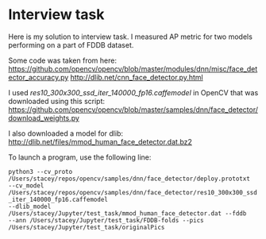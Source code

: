 # Interview task
Here is my solution to interview task. I measured AP metric for two models performing on a part of FDDB dataset.

Some code was taken from here: 
https://github.com/opencv/opencv/blob/master/modules/dnn/misc/face_detector_accuracy.py
http://dlib.net/cnn_face_detector.py.html

I used <i>res10_300x300_ssd_iter_140000_fp16.caffemodel</i> in OpenCV that was downloaded using this script: https://github.com/opencv/opencv/blob/master/samples/dnn/face_detector/download_weights.py

I also downloaded a model for dlib: http://dlib.net/files/mmod_human_face_detector.dat.bz2

To launch a program, use the following line:

<code>python3 --cv_proto /Users/stacey/repos/opencv/samples/dnn/face_detector/deploy.prototxt --cv_model /Users/stacey/repos/opencv/samples/dnn/face_detector/res10_300x300_ssd_iter_140000_fp16.caffemodel --dlib_model /Users/stacey/Jupyter/test_task/mmod_human_face_detector.dat --fddb --ann /Users/stacey/Jupyter/test_task/FDDB-folds --pics /Users/stacey/Jupyter/test_task/originalPics</code>
